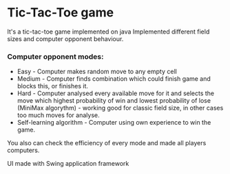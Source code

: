 # Tic-Tac-Toe game

It's a tic-tac-toe game implemented on java
Implemented different field sizes and computer opponent behaviour. 

### Computer opponent modes:
* Easy - Computer makes random move to any empty cell
* Medium - Computer finds combination which could finish game and blocks this, or finishes it. 
* Hard - Computer analysed every available move for it and selects the move which highest probability of win and lowest probability of lose (MiniMax algorythm) - working good for classic field size, in other cases too much moves for analyse.
* Self-learning algorithm - Computer using own experience to win the game.

You also can check the efficiency of every mode and made all players computers. 

UI made with Swing application framework
